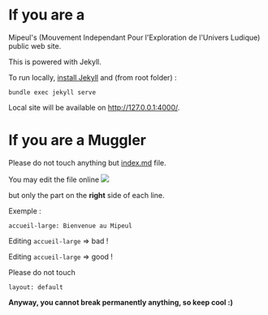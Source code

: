 # If you are a 

Mipeul's (Mouvement Independant Pour l'Exploration de l'Univers Ludique) public web site.

This is powered with Jekyll.

To run locally, [install Jekyll](https://jekyllrb.com/docs/installation/) and (from root folder) : 
```
bundle exec jekyll serve
```

Local site will be available on http://127.0.0.1:4000/.

# If you are a Muggler

Please do not touch anything but [index.md](index.md) file.

You may edit the file online
![](https://docs.github.com/assets/cb-47677/mw-1440/images/help/repository/edit-file-edit-button.webp)


but only the part on the **right** side of each line.

Exemple : 
```
accueil-large: Bienvenue au Mipeul
```

Editing `accueil-large` => bad !

Editing `accueil-large` => good !

Please do not touch 
```
layout: default
```

**Anyway, you cannot break permanently anything, so keep cool :)**